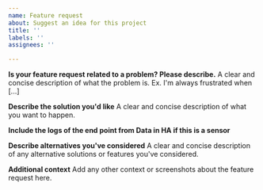 ```yaml
---
name: Feature request
about: Suggest an idea for this project
title: ''
labels: ''
assignees: ''

---
```


**Is your feature request related to a problem? Please describe.**
A clear and concise description of what the problem is. Ex. I'm always frustrated when [...]

**Describe the solution you'd like**
A clear and concise description of what you want to happen.

**Include the logs of the end point from Data in HA if this is a sensor**


**Describe alternatives you've considered**
A clear and concise description of any alternative solutions or features you've considered.

**Additional context**
Add any other context or screenshots about the feature request here.
